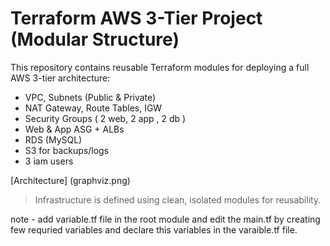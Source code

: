 # Terraform AWS 3-Tier Project (Modular Structure)

This repository contains reusable Terraform modules for deploying a full AWS 3-tier architecture:

-  VPC, Subnets (Public & Private)
-  NAT Gateway, Route Tables, IGW
-  Security Groups ( 2 web, 2 app , 2 db )
-  Web & App ASG + ALBs
-  RDS (MySQL)
-  S3 for backups/logs
-  3 iam users

  [Architecture] (graphviz.png)

> Infrastructure is defined using clean, isolated modules for reusability.

note - add variable.tf file in the root module and edit the main.tf by creating few requried variables and declare this variables in the varaible.tf file.

